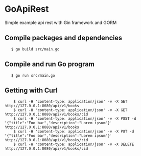 # GoApiRest
Simple example api rest with Gin framework and GORM

## Compile packages and dependencies

```
   $ go build src/main.go
```

## Compile and run Go program

```
   $ go run src/main.go
```

## Getting with Curl 

```
    $ curl -H 'content-type: application/json' -v -X GET http://127.0.0.1:8080/api/v1/books 
    $ curl -H 'content-type: application/json' -v -X GET http://127.0.0.1:8080/api/v1/books/:id
    $ curl -H 'content-type: application/json' -v -X POST -d '{"title":"Foo bar","description":"Lorem ipsum"}' http://127.0.0.1:8080/api/v1/books 
    $ curl -H 'content-type: application/json' -v -X PUT -d '{"title":"Foo bar","description":"Lorem ipsum"}' http://127.0.0.1:8080/api/v1/books/:id
    $ curl -H 'content-type: application/json' -v -X DELETE http://127.0.0.1:8080/api/v1/books/:id
```
